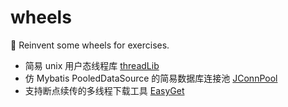 # wheels

:hammer: Reinvent some wheels for exercises.

- 简易 unix 用户态线程库 [threadLib](https://github.com/firejq/threadLib)
- 仿 Mybatis PooledDataSource 的简易数据库连接池 [JConnPool](https://github.com/firejq/JConnPool)
- 支持断点续传的多线程下载工具 [EasyGet](https://github.com/firejq/EasyGet)